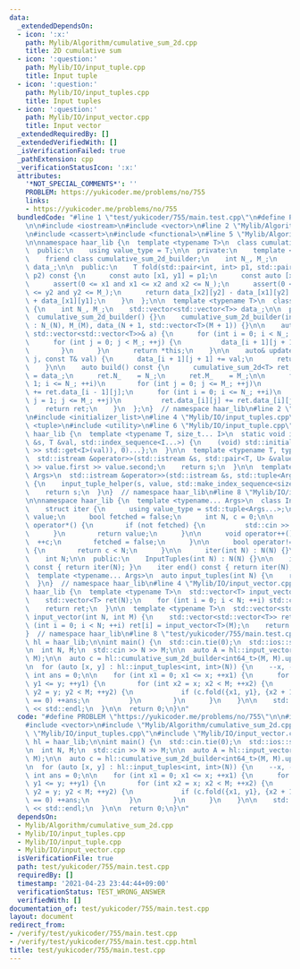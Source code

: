 ```yaml
---
data:
  _extendedDependsOn:
  - icon: ':x:'
    path: Mylib/Algorithm/cumulative_sum_2d.cpp
    title: 2D cumulative sum
  - icon: ':question:'
    path: Mylib/IO/input_tuple.cpp
    title: Input tuple
  - icon: ':question:'
    path: Mylib/IO/input_tuples.cpp
    title: Input tuples
  - icon: ':question:'
    path: Mylib/IO/input_vector.cpp
    title: Input vector
  _extendedRequiredBy: []
  _extendedVerifiedWith: []
  _isVerificationFailed: true
  _pathExtension: cpp
  _verificationStatusIcon: ':x:'
  attributes:
    '*NOT_SPECIAL_COMMENTS*': ''
    PROBLEM: https://yukicoder.me/problems/no/755
    links:
    - https://yukicoder.me/problems/no/755
  bundledCode: "#line 1 \"test/yukicoder/755/main.test.cpp\"\n#define PROBLEM \"https://yukicoder.me/problems/no/755\"\
    \n\n#include <iostream>\n#include <vector>\n#line 2 \"Mylib/Algorithm/cumulative_sum_2d.cpp\"\
    \n#include <cassert>\n#include <functional>\n#line 5 \"Mylib/Algorithm/cumulative_sum_2d.cpp\"\
    \n\nnamespace haar_lib {\n  template <typename T>\n  class cumulative_sum_2d {\n\
    \  public:\n    using value_type = T;\n\n  private:\n    template <typename>\n\
    \    friend class cumulative_sum_2d_builder;\n    int N_, M_;\n    std::vector<std::vector<T>>\
    \ data_;\n\n  public:\n    T fold(std::pair<int, int> p1, std::pair<int, int>\
    \ p2) const {\n      const auto [x1, y1] = p1;\n      const auto [x2, y2] = p2;\n\
    \      assert(0 <= x1 and x1 <= x2 and x2 <= N_);\n      assert(0 <= y1 and y1\
    \ <= y2 and y2 <= M_);\n      return data_[x2][y2] - data_[x1][y2] - data_[x2][y1]\
    \ + data_[x1][y1];\n    }\n  };\n\n  template <typename T>\n  class cumulative_sum_2d_builder\
    \ {\n    int N_, M_;\n    std::vector<std::vector<T>> data_;\n\n  public:\n  \
    \  cumulative_sum_2d_builder() {}\n    cumulative_sum_2d_builder(int N, int M)\
    \ : N_(N), M_(M), data_(N + 1, std::vector<T>(M + 1)) {}\n\n    auto& update(const\
    \ std::vector<std::vector<T>>& a) {\n      for (int i = 0; i < N_; ++i) {\n  \
    \      for (int j = 0; j < M_; ++j) {\n          data_[i + 1][j + 1] += a[i][j];\n\
    \        }\n      }\n      return *this;\n    }\n\n    auto& update(int i, int\
    \ j, const T& val) {\n      data_[i + 1][j + 1] += val;\n      return *this;\n\
    \    }\n\n    auto build() const {\n      cumulative_sum_2d<T> ret;\n      ret.data_\
    \ = data_;\n      ret.N_    = N_;\n      ret.M_    = M_;\n\n      for (int i =\
    \ 1; i <= N_; ++i)\n        for (int j = 0; j <= M_; ++j)\n          ret.data_[i][j]\
    \ += ret.data_[i - 1][j];\n      for (int i = 0; i <= N_; ++i)\n        for (int\
    \ j = 1; j <= M_; ++j)\n          ret.data_[i][j] += ret.data_[i][j - 1];\n  \
    \    return ret;\n    }\n  };\n}  // namespace haar_lib\n#line 2 \"Mylib/IO/input_tuples.cpp\"\
    \n#include <initializer_list>\n#line 4 \"Mylib/IO/input_tuples.cpp\"\n#include\
    \ <tuple>\n#include <utility>\n#line 6 \"Mylib/IO/input_tuple.cpp\"\n\nnamespace\
    \ haar_lib {\n  template <typename T, size_t... I>\n  static void input_tuple_helper(std::istream\
    \ &s, T &val, std::index_sequence<I...>) {\n    (void) std::initializer_list<int>{(void(s\
    \ >> std::get<I>(val)), 0)...};\n  }\n\n  template <typename T, typename U>\n\
    \  std::istream &operator>>(std::istream &s, std::pair<T, U> &value) {\n    s\
    \ >> value.first >> value.second;\n    return s;\n  }\n\n  template <typename...\
    \ Args>\n  std::istream &operator>>(std::istream &s, std::tuple<Args...> &value)\
    \ {\n    input_tuple_helper(s, value, std::make_index_sequence<sizeof...(Args)>());\n\
    \    return s;\n  }\n}  // namespace haar_lib\n#line 8 \"Mylib/IO/input_tuples.cpp\"\
    \n\nnamespace haar_lib {\n  template <typename... Args>\n  class InputTuples {\n\
    \    struct iter {\n      using value_type = std::tuple<Args...>;\n      value_type\
    \ value;\n      bool fetched = false;\n      int N, c = 0;\n\n      value_type\
    \ operator*() {\n        if (not fetched) {\n          std::cin >> value;\n  \
    \      }\n        return value;\n      }\n\n      void operator++() {\n      \
    \  ++c;\n        fetched = false;\n      }\n\n      bool operator!=(iter &) const\
    \ {\n        return c < N;\n      }\n\n      iter(int N) : N(N) {}\n    };\n\n\
    \    int N;\n\n  public:\n    InputTuples(int N) : N(N) {}\n\n    iter begin()\
    \ const { return iter(N); }\n    iter end() const { return iter(N); }\n  };\n\n\
    \  template <typename... Args>\n  auto input_tuples(int N) {\n    return InputTuples<Args...>(N);\n\
    \  }\n}  // namespace haar_lib\n#line 4 \"Mylib/IO/input_vector.cpp\"\n\nnamespace\
    \ haar_lib {\n  template <typename T>\n  std::vector<T> input_vector(int N) {\n\
    \    std::vector<T> ret(N);\n    for (int i = 0; i < N; ++i) std::cin >> ret[i];\n\
    \    return ret;\n  }\n\n  template <typename T>\n  std::vector<std::vector<T>>\
    \ input_vector(int N, int M) {\n    std::vector<std::vector<T>> ret(N);\n    for\
    \ (int i = 0; i < N; ++i) ret[i] = input_vector<T>(M);\n    return ret;\n  }\n\
    }  // namespace haar_lib\n#line 8 \"test/yukicoder/755/main.test.cpp\"\n\nnamespace\
    \ hl = haar_lib;\n\nint main() {\n  std::cin.tie(0);\n  std::ios::sync_with_stdio(false);\n\
    \n  int N, M;\n  std::cin >> N >> M;\n\n  auto A = hl::input_vector<int64_t>(M,\
    \ M);\n\n  auto c = hl::cumulative_sum_2d_builder<int64_t>(M, M).update(A).build();\n\
    \n  for (auto [x, y] : hl::input_tuples<int, int>(N)) {\n    --x, --y;\n\n   \
    \ int ans = 0;\n\n    for (int x1 = 0; x1 <= x; ++x1) {\n      for (int y1 = 0;\
    \ y1 <= y; ++y1) {\n        for (int x2 = x; x2 < M; ++x2) {\n          for (int\
    \ y2 = y; y2 < M; ++y2) {\n            if (c.fold({x1, y1}, {x2 + 1, y2 + 1})\
    \ == 0) ++ans;\n          }\n        }\n      }\n    }\n\n    std::cout << ans\
    \ << std::endl;\n  }\n\n  return 0;\n}\n"
  code: "#define PROBLEM \"https://yukicoder.me/problems/no/755\"\n\n#include <iostream>\n\
    #include <vector>\n#include \"Mylib/Algorithm/cumulative_sum_2d.cpp\"\n#include\
    \ \"Mylib/IO/input_tuples.cpp\"\n#include \"Mylib/IO/input_vector.cpp\"\n\nnamespace\
    \ hl = haar_lib;\n\nint main() {\n  std::cin.tie(0);\n  std::ios::sync_with_stdio(false);\n\
    \n  int N, M;\n  std::cin >> N >> M;\n\n  auto A = hl::input_vector<int64_t>(M,\
    \ M);\n\n  auto c = hl::cumulative_sum_2d_builder<int64_t>(M, M).update(A).build();\n\
    \n  for (auto [x, y] : hl::input_tuples<int, int>(N)) {\n    --x, --y;\n\n   \
    \ int ans = 0;\n\n    for (int x1 = 0; x1 <= x; ++x1) {\n      for (int y1 = 0;\
    \ y1 <= y; ++y1) {\n        for (int x2 = x; x2 < M; ++x2) {\n          for (int\
    \ y2 = y; y2 < M; ++y2) {\n            if (c.fold({x1, y1}, {x2 + 1, y2 + 1})\
    \ == 0) ++ans;\n          }\n        }\n      }\n    }\n\n    std::cout << ans\
    \ << std::endl;\n  }\n\n  return 0;\n}\n"
  dependsOn:
  - Mylib/Algorithm/cumulative_sum_2d.cpp
  - Mylib/IO/input_tuples.cpp
  - Mylib/IO/input_tuple.cpp
  - Mylib/IO/input_vector.cpp
  isVerificationFile: true
  path: test/yukicoder/755/main.test.cpp
  requiredBy: []
  timestamp: '2021-04-23 23:44:44+09:00'
  verificationStatus: TEST_WRONG_ANSWER
  verifiedWith: []
documentation_of: test/yukicoder/755/main.test.cpp
layout: document
redirect_from:
- /verify/test/yukicoder/755/main.test.cpp
- /verify/test/yukicoder/755/main.test.cpp.html
title: test/yukicoder/755/main.test.cpp
---
```

